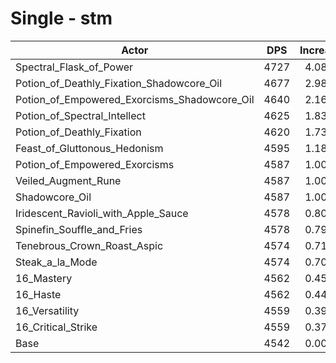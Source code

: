 # Single - stm
| Actor | DPS | Increase |
|---|:---:|:---:|
|Spectral_Flask_of_Power|4727|4.08%|
|Potion_of_Deathly_Fixation_Shadowcore_Oil|4677|2.98%|
|Potion_of_Empowered_Exorcisms_Shadowcore_Oil|4640|2.16%|
|Potion_of_Spectral_Intellect|4625|1.83%|
|Potion_of_Deathly_Fixation|4620|1.73%|
|Feast_of_Gluttonous_Hedonism|4595|1.18%|
|Potion_of_Empowered_Exorcisms|4587|1.00%|
|Veiled_Augment_Rune|4587|1.00%|
|Shadowcore_Oil|4587|1.00%|
|Iridescent_Ravioli_with_Apple_Sauce|4578|0.80%|
|Spinefin_Souffle_and_Fries|4578|0.79%|
|Tenebrous_Crown_Roast_Aspic|4574|0.71%|
|Steak_a_la_Mode|4574|0.70%|
|16_Mastery|4562|0.45%|
|16_Haste|4562|0.44%|
|16_Versatility|4559|0.39%|
|16_Critical_Strike|4559|0.37%|
|Base|4542|0.00%|
